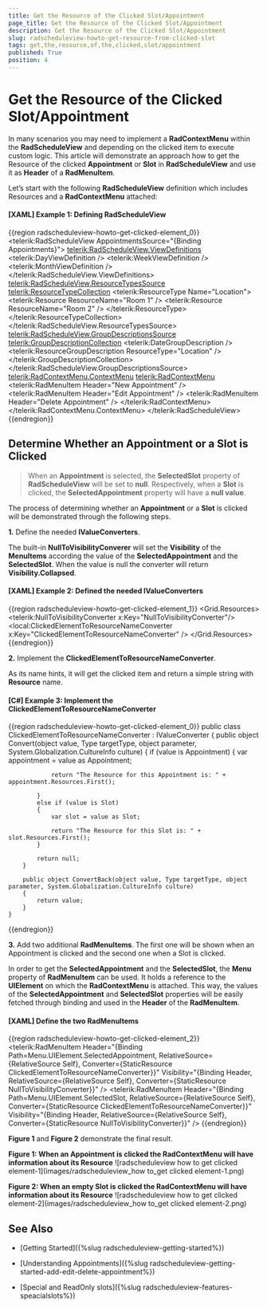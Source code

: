 ```yaml
---
title: Get the Resource of the Clicked Slot/Appointment
page_title: Get the Resource of the Clicked Slot/Appointment
description: Get the Resource of the Clicked Slot/Appointment
slug: radscheduleview-howto-get-resource-from-clicked-slot
tags: get,the,resource,of,the,clicked,slot/appointment
published: True
position: 4
---
```


# Get the Resource of the Clicked Slot/Appointment

In many scenarios you may need to implement a __RadContextMenu__ within the __RadScheduleView__ and depending on the clicked item to execute custom logic. This article will demonstrate an approach how to get the Resource of the clicked __Appointment__ or __Slot__ in __RadScheduleView__ and use it as __Header__ of a __RadMenuItem__.

Let’s start with the following __RadScheduleView__ definition which includes Resources and a __RadContextMenu__ attached:

#### __[XAML] Example 1: Defining RadScheduleView__

{{region radscheduleview-howto-get-clicked-element_0}}
	<telerik:RadScheduleView AppointmentsSource="{Binding Appointments}">
	    <telerik:RadScheduleView.ViewDefinitions>
	        <telerik:DayViewDefinition />
	        <telerik:WeekViewDefinition />
	        <telerik:MonthViewDefinition />
	    </telerik:RadScheduleView.ViewDefinitions>
	    <telerik:RadScheduleView.ResourceTypesSource>
	        <telerik:ResourceTypeCollection>
	            <telerik:ResourceType Name="Location">
	                <telerik:Resource ResourceName="Room 1" />
	                <telerik:Resource ResourceName="Room 2" />
	            </telerik:ResourceType>
	        </telerik:ResourceTypeCollection>
	    </telerik:RadScheduleView.ResourceTypesSource>
	    <telerik:RadScheduleView.GroupDescriptionsSource>
	        <telerik:GroupDescriptionCollection>
	            <telerik:DateGroupDescription />
	            <telerik:ResourceGroupDescription ResourceType="Location" />
	        </telerik:GroupDescriptionCollection>
	    </telerik:RadScheduleView.GroupDescriptionsSource>
	    <telerik:RadContextMenu.ContextMenu>
	        <telerik:RadContextMenu>
	            <telerik:RadMenuItem Header="New Appointment" />
	            <telerik:RadMenuItem Header="Edit Appointment" />
	            <telerik:RadMenuItem Header="Delete Appointment" />
	        </telerik:RadContextMenu>
	    </telerik:RadContextMenu.ContextMenu>
	</telerik:RadScheduleView>
{{endregion}}

## Determine Whether an Appointment or a Slot is Clicked

> When an __Appointment__ is selected, the __SelectedSlot__ property of __RadScheduleView__ will be set to __null__. Respectively, when a __Slot__ is clicked, the __SelectedAppointment__ property will have a __null value__.

The process of determining whether an __Appointment__ or a __Slot__ is clicked will be demonstrated through the following steps.

**1.** Define the needed __IValueConverters__.

The built-in __NullToVisibilityConverer__  will set the __Visibility__ of the __MenuItems__ according the value of the __SelectedAppointment__ and the __SelectedSlot__. When the value is null the converter will return __Visibility.Collapsed__. 

#### __[XAML] Example 2: Defined the needed IValueConverters__

{{region radscheduleview-howto-get-clicked-element_1}}
	<Grid.Resources>
	    <telerik:NullToVisibilityConverter x:Key="NullToVisibilityConverter"/>
	    <local:ClickedElementToResourceNameConverter x:Key="ClickedElementToResourceNameConverter" />
	</Grid.Resources>
{{endregion}}


**2.** Implement the __ClickedElementToResourceNameConverter__. 

As its name hints, it will get the clicked item and return a simple string with __Resource__ name.

#### __[C#] Example 3: Implement the ClickedElementToResourceNameConverter__

{{region radscheduleview-howto-get-clicked-element_0}}
	public class ClickedElementToResourceNameConverter : IValueConverter
	{
	    public object Convert(object value, Type targetType, object parameter, System.Globalization.CultureInfo culture)
	    {
	        if (value is Appointment)
	        {
	            var appointment = value as Appointment;
	
	            return "The Resource for this Appointment is: " + appointment.Resources.First();
	
	        }
	        else if (value is Slot)
	        {
	            var slot = value as Slot;
	
	            return "The Resource for this Slot is: " + slot.Resources.First();
	        }
	
	        return null;
	    }
	
	    public object ConvertBack(object value, Type targetType, object parameter, System.Globalization.CultureInfo culture)
	    {
	        return value;
	    }
	}
{{endregion}}

**3.** Add two additional __RadMenuItems__. The first one will be shown when an Appointment is clicked and the second one when a Slot is clicked. 

In order to get the __SelectedAppointment__ and the __SelectedSlot__, the __Menu__ property of __RadMenuItem__ can be used. It holds a reference to the __UIElement__ on which the __RadContextMenu__ is attached. This way, the values of the __SelectedAppointment__ and __SelectedSlot__ properties will be easily fetched through binding and used in the __Header__ of the __RadMenuItem__.


#### __[XAML] Define the two RadMenuItems__

{{region radscheduleview-howto-get-clicked-element_2}}
	<telerik:RadMenuItem
	        Header="{Binding Path=Menu.UIElement.SelectedAppointment, RelativeSource={RelativeSource Self}, Converter={StaticResource ClickedElementToResourceNameConverter}}" 
	        Visibility="{Binding Header, RelativeSource={RelativeSource Self}, Converter={StaticResource NullToVisibilityConverter}}" />
	<telerik:RadMenuItem 
	        Header="{Binding Path=Menu.UIElement.SelectedSlot, RelativeSource={RelativeSource Self}, Converter={StaticResource ClickedElementToResourceNameConverter}}" 
	        Visibility="{Binding Header, RelativeSource={RelativeSource Self}, Converter={StaticResource NullToVisibilityConverter}}" />
{{endregion}}  


__Figure 1__ and __Figure 2__ demonstrate the final result.

__Figure 1: When an Appointment is clicked the RadContextMenu will have information about its Resource__
![radscheduleview how to get clicked element-1](images/radscheduleview_how to_get clicked element-1.png)

__Figure 2: When an empty Slot is clicked the RadContextMenu will have information about its Resource__
![radscheduleview how to get clicked element-2](images/radscheduleview_how to_get clicked element-2.png)

## See Also

 * [Getting Started]({%slug radscheduleview-getting-started%})

 * [Understanding Appointments]({%slug radscheduleview-getting-started-add-edit-delete-appointment%})

 * [Special and ReadOnly slots]({%slug radscheduleview-features-speacialslots%})
